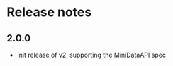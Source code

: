 # Release notes

<!-- do not remove -->

## 2.0.0

- Init release of v2, supporting the MiniDataAPI spec

